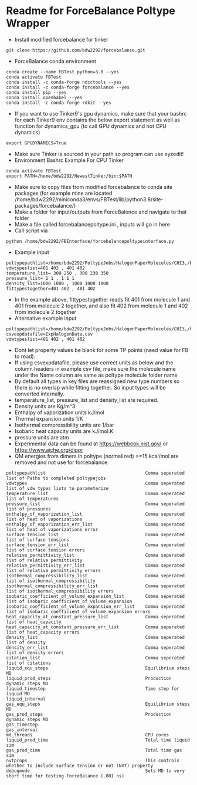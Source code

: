 # Readme for ForceBalance Poltype Wrapper

* Install modified forcebalance for tinker
```
git clone https://github.com/bdw2292/forcebalance.git
```

* ForceBalance conda environment
```
conda create --name FBTest python=3.8 --yes
conda activate FBTest
conda install -c conda-forge ndcctools --yes
conda install -c conda-forge forcebalance --yes
conda install pip --yes
conda install openbabel --yes
conda install -c conda-forge rdkit --yes
```

* If you want to use Tinker9's gpu dynamics, make sure that your bashrc for each Tinker9 env contains the below export statement as well as function for dynamics_gpu (to call GPU dynamics and not CPU dynamics) 
```
export GPUDYNAMICS=True
```

* Make sure Tinker is sourced in your path so program can use xyzedit!
* Environment Bashrc Example For CPU Tinker
```
conda activate FBTest
export PATH=/home/bdw2292/NewestTinker/bin:$PATH
```
* Make sure to copy files from modified forcebalance to conda site packages (for example mine are located /home/bdw2292/miniconda3/envs/FBTest/lib/python3.8/site-packages/forcebalance/) 
* Make a folder for input/outputs from ForceBalence and navigate to that folder
* Make a file called forcebalancepoltype.ini , inputs will go in here
* Call script via 
```
python /home/bdw2292/FBInterface/forcebalancepoltypeinterface.py
```
* Example input
```
poltypepathlist=/home/bdw2292/PoltypeJobs/HalogenPaperMolecules/CHI3,/home/bdw2292/PoltypeJobs/HalogenPaperMolecules/CF4 
vdwtypeslist=401 402 , 401 402  
temperature_list= 300 250 , 300 230 350 
pressure_list= 1 1 , 1 1 1 
density_list=1000 1000 , 1000 1000 1000 
fittypestogether=401 402 , 401 402
```
* In the example above, fittypestogether reads fit 401 from molecule 1 and 401 from molecule 2 together, and also fit 402 from molecule 1 and 402 from molecule 2 together
* Alternative example input
```
poltypepathlist=/home/bdw2292/PoltypeJobs/HalogenPaperMolecules/CHI3,/home/bdw2292/PoltypeJobs/HalogenPaperMolecules/CF4 
csvexpdatafile=ExpHalogenData.csv
vdwtypeslist=401 402 , 401 402  
```
* Dont let property values be blank for some TP points (need value for FB to read).
* If using csvexpdatafile, please use correct units as below and the column headers in example csv file, make sure the molecule name under the Name column are same as poltype molecule folder name
* By default all types in key files are reassigned new type numbers so there is no overlap while fitting together. So input types will be converted internally.
* temperature_list, pressure_list and density_list are required.
* Density units are Kg/m^3
* Enthalpy of vaporization units kJ/mol
* Thermal expansion units 1/K
* Isothermal compressibility units are 1/bar
* Isobaric heat capacity units are kJ/mol.K
* pressure units are atm
* Experimental data can be found at https://webbook.nist.gov/ or https://www.aiche.org/dippr
* QM energies from dimers in poltype (normalized) >=15 kcal/mol are removed and not use for forcebalance.
```
poltypepathlist                                      Comma seperated list of Paths to completed poltypejobs
vdwtypes                                             Comma seperated list of vdw types lists to parameterize
temperature_list                                     Comma seperated list of temperatures 
pressure_list                                        Comma seperated list of pressures 
enthalpy_of_vaporization_list                        Comma seperated list of heat of vaporizations 
enthalpy_of_vaporization_err_list                    Comma seperated list of heat of vaporizations error 
surface_tension_list                                 Comma seperated list of surface tensions 
surface_tension_err_list                             Comma seperated list of surface tension errors 
relative_permittivity_list                           Comma seperated list of relative permittivity
relative_permittivity_err_list                       Comma seperated list of relative permittivity errors
isothermal_compressibility_list                      Comma seperated list of isothermal_compressibility
isothermal_compressibility_err_list                  Comma seperated list of isothermal_compressibility errors
isobaric_coefficient_of_volume_expansion_list        Comma seperated list of isobaric_coefficient_of_volume_expansion
isobaric_coefficient_of_volume_expansion_err_list    Comma seperated list of isobaric_coefficient_of_volume_expansion errors
heat_capacity_at_constant_pressure_list              Comma seperated list of heat_capacity
heat_capacity_at_constant_pressure_err_list          Comma seperated list of heat_capacity errors
density_list                                         Comma seperated list of density
density_err_list                                     Comma seperated list of density errors
citation_list                                        Comma seperated list of citations
liquid_equ_steps                                     Equilibrium steps MD 
liquid_prod_steps                                    Production dynamic steps MD
liquid_timestep                                      Time step for liquid MD
liquid_interval                                      
gas_equ_steps                                        Equilibrium steps MD 
gas_prod_steps                                       Production dynamic steps MD
gas_timestep      
gas_interval
md_threads                                           CPU cores
liquid_prod_time                                     Total time liquid sim
gas_prod_time                                        Total time gas sim
nvtprops                                             This controls whether to include surface tension or not (NVT) property
debugmode                                            Sets MD to very short time for testing ForceBalance (.001 ns)
```
